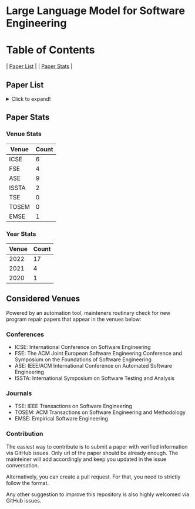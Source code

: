 # Large Language Model for Software Engineering

# Table of Contents

| [Paper List](#paper-list) |
| [Paper Stats](#paper-stats) |

<a name="paper-list"></a>
## Paper List

<details>
<summary>Click to expand!</summary>
  
| Id | Title | URL | Venue Name | Venue Type | Year |
|----|-------|-----|------------|------------|------|
| 21  | Can pre-trained code embeddings improve model performance? Revisiting the use of code embeddings in software engineering tasks. | https://doi.org/10.1007/s10664-022-10118-5 | EMSE | journals | 2022 |
| 20  | Bridging Pre-trained Models and Downstream Tasks for Source Code Understanding. | https://doi.org/10.1145/3510003.3510062 | ICSE | conf | 2022 |
| 19  | Jigsaw: Large Language Models meet Program Synthesis. | https://doi.org/10.1145/3510003.3510203 | ICSE | conf | 2022 |
| 18  | Natural Attack for Pre-trained Models of Code. | https://doi.org/10.1145/3510003.3510146 | ICSE | conf | 2022 |
| 17  | Using Pre-Trained Models to Boost Code Review Automation. | https://doi.org/10.1145/3510003.3510621 | ICSE | conf | 2022 |
| 16  | What Do They Capture? - A Structural Analysis of Pre-Trained Language Models for Source Code. | https://doi.org/10.1145/3510003.3510050 | ICSE | conf | 2022 |
| 15  | A Light Bug Triage Framework for Applying Large Pre-trained Language Model. | https://doi.org/10.1145/3551349.3556898 | ASE | conf | 2022 |
| 8  | AST-Probe: Recovering abstract syntax trees from hidden representations of pre-trained language models. | https://doi.org/10.1145/3551349.3556900 | ASE | conf | 2022 |
| 14  | Compressing Pre-trained Models of Code into 3 MB. | https://doi.org/10.1145/3551349.3556964 | ASE | conf | 2022 |
| 13 | PRCBERT: Prompt Learning for Requirement Classification using BERT-based Pretrained Language Models. | https://doi.org/10.1145/3551349.3560417 | ASE | conf | 2022 |
| 12 | Prompt-tuned Code Language Model as a Neural Knowledge Base for Type Inference in Statically-Typed Partial Code. | https://doi.org/10.1145/3551349.3556912 | ASE | conf | 2022 |
| 11 | Few-shot training LLMs for project-specific code-summarization. | https://doi.org/10.1145/3551349.3559555 | ASE | conf | 2022 |
| 10 | Diet code is healthy: simplifying programs for pre-trained models of code. | https://doi.org/10.1145/3540250.3549094 | FSE | conf | 2022 |
| 9 | Discrepancies among pre-trained deep neural networks: a new threat to model zoo reliability. | https://doi.org/10.1145/3540250.3560881 | FSE | conf | 2022 |
| 8 | Effective and scalable fault injection using bug reports and generative language models. | https://doi.org/10.1145/3540250.3558907 | FSE | conf | 2022 |
| 7 | An extensive study on pre-trained models for program understanding and generation. | https://doi.org/10.1145/3533767.3534390 | ISSTA | conf | 2022 |
| 6 | Using pre-trained language models to resolve textual and semantic merge conflicts (experience paper). | https://doi.org/10.1145/3533767.3534396 | ISSTA | conf | 2022 |
| 5  | Traceability Transformed: Generating more Accurate Links with Pre-Trained BERT Models. | https://doi.org/10.1109/ICSE43902.2021.00040 | ICSE | conf | 2021 |
| 4 | DeepMemory: Model-based Memorization Analysis of Deep Neural Language Models. | https://doi.org/10.1109/ASE51524.2021.9678871 | ASE | conf | 2021 |
| 3 | What do pre-trained code models know about code? | https://doi.org/10.1109/ASE51524.2021.9678927 | ASE | conf | 2021 |
| 2 | Does reusing pre-trained NLP model propagate bugs? | https://doi.org/10.1145/3468264.3473494 | FSE | conf | 2021 |
| 1 | Multi-task Learning based Pre-trained Language Model for Code Completion. | https://doi.org/10.1145/3324884.3416591 | ASE | conf | 2020 |
</details>

<a name="paper-stats"></a>
## Paper Stats


### Venue Stats

| Venue | Count |
|-------|-------|
| ICSE  |   6   |
| FSE   |   4    |
| ASE   |   9    |
| ISSTA |   2    |
| TSE   |   0    |
| TOSEM |   0    |
| EMSE  |    1   |

### Year Stats

| Venue | Count |
|-------|-------|
| 2022  |   17    |
| 2021   |   4    |
| 2020 |    1   |

## Considered Venues
Powered by an automation tool, mainteners routinary check for new program repair papers that appear in the venues below:

### Conferences
- ICSE: International Conference on Software Engineering
- FSE: The ACM Joint European Software Engineering Conference and Symposium on the Foundations of Software Engineering
- ASE: IEEE/ACM International Conference on Automated Software Engineering
- ISSTA: International Symposium on Software Testing and Analysis

### Journals
- TSE: IEEE Transactions on Software Engineering
- TOSEM: ACM Transactions on Software Engineering and Methodology
- EMSE: Empirical Software Engineering

### Contribution
The easiest way to contribute is to submit a paper with verified information via GitHub issues. Only url of the paper should be already enough. The mainteiner will add accordingly and keep you updated in the issue conversation.

Alternatively, you can create a pull request. For that, you need to strictly follow the format.

Any other suggestion to improve this repository is also highly welcomed via GitHub issues.
